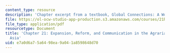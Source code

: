 ```yaml
---
content_type: resource
description: 'Chapter excerpt from a textbook, Global Connections: A World History.'
file: https://ol-ocw-studio-app-production.s3.amazonaws.com/courses/21h-504-east-asia-in-the-world-spring-2003/e7a0d6a75a6498ea9a041a8598648d70_perdue_21.pdf
file_type: application/pdf
resourcetype: Document
title: 'Chapter 21: Expansion, Reform, and Communication in the Agrarian Empires of
  Asia'
uid: e7a0d6a7-5a64-98ea-9a04-1a8598648d70
---
```

